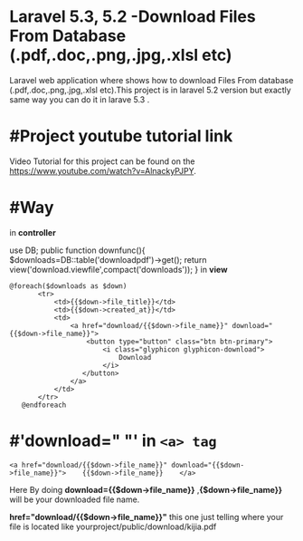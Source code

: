 # Laravel 5.3, 5.2 -Download Files From Database (.pdf,.doc,.png,.jpg,.xlsl etc)

Laravel web application where shows how to download Files From database (.pdf,.doc,.png,.jpg,.xlsl etc).This project is in laravel 5.2 version but exactly same  way you 
can do it in larave 5.3 .


#Project youtube tutorial link
======

Video Tutorial for this project can be found on the https://www.youtube.com/watch?v=AlnackyPJPY.


#Way
======

in **controller**

use DB;
public function downfunc(){
    	$downloads=DB::table('downloadpdf')->get();
    	return view('download.viewfile',compact('downloads'));
    }
 in **view**
 
 ```laravel
 @foreach($downloads as $down)
		<tr>
			<td>{{$down->file_title}}</td>
			<td>{{$down->created_at}}</td>
			<td>
				<a href="download/{{$down->file_name}}" download="{{$down->file_name}}">
					<button type="button" class="btn btn-primary">
						<i class="glyphicon glyphicon-download">
							Download
						</i>
				   </button>
				</a>
			</td>
		</tr>
	@endforeach
```

#'download=" "' in  ``` <a> tag  ```
======

```laravel
<a href="download/{{$down->file_name}}" download="{{$down->file_name}}">	{{$down->file_name}}	</a>
```

Here By doing **download={{$down->file_name}}** ,**{$down->file_name}}** will be your downloaded file name.

**href="download/{{$down->file_name}}"** this one just telling where your file is located like yourproject/public/download/kijia.pdf

